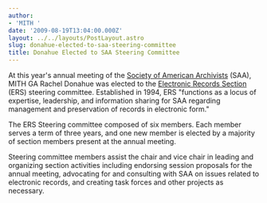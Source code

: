 ```yaml
---
author:
- 'MITH '
date: '2009-08-19T13:04:00.000Z'
layout: ../../layouts/PostLayout.astro
slug: donahue-elected-to-saa-steering-committee
title: Donahue Elected to SAA Steering Committee
---
```


At this year's annual meeting of the [Society of American Archivists](http://www.archivists.org/) (SAA), MITH GA Rachel Donahue was elected to the [Electronic Records Section](http://www.archivists.org/saagroups/ers/ershist.asp) (ERS) steering committee. Established in 1994, ERS "functions as a locus of expertise, leadership, and information sharing for SAA regarding management and preservation of records in electronic form."

The ERS Steering committee composed of six members. Each member serves a term of three years, and one new member is elected by a majority of section members present at the annual meeting.

Steering committee members assist the chair and vice chair in leading and organizing section activities including endorsing session proposals for the annual meeting, advocating for and consulting with SAA on issues related to electronic records, and creating task forces and other projects as necessary.